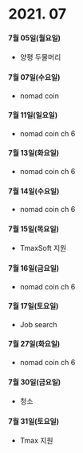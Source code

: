# 2021. 07

#### 7월 05일(월요일)

- 양평 두물머리

#### 7월 07일(수요일)

- nomad coin

#### 7월 11일(일요일)

- nomad coin ch 6

#### 7월 13일(화요일)

- nomad coin ch 6

#### 7월 14일(수요일)

- nomad coin ch 6

#### 7월 15일(목요일)

- TmaxSoft 지원

#### 7월 16일(금요일)

- nomad coin ch 6

#### 7월 17일(토요일)

- Job search

#### 7월 27일(화요일)

- nomad coin ch 6

#### 7월 30일(금요일)

- 청소

#### 7월 31일(토요일)

- Tmax 지원
